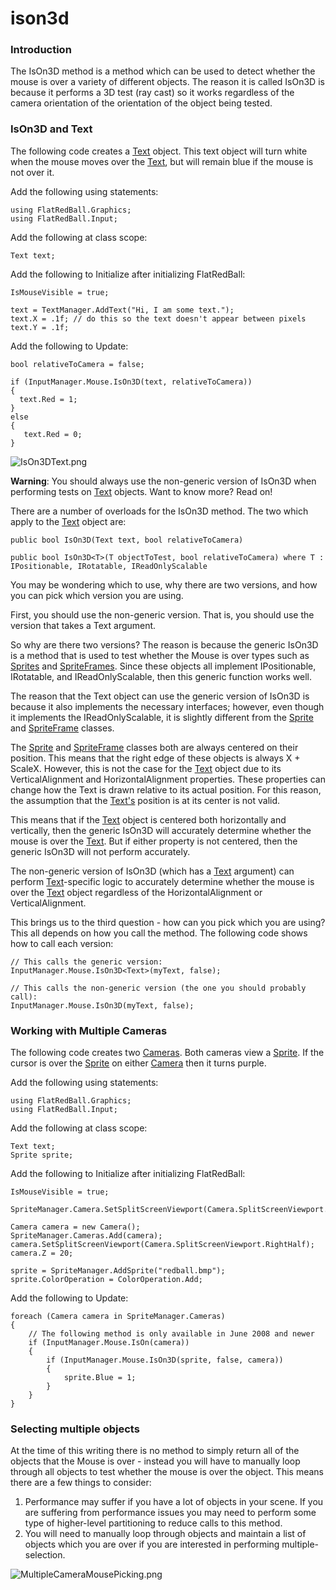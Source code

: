 # ison3d

### Introduction

The IsOn3D method is a method which can be used to detect whether the mouse is over a variety of different objects. The reason it is called IsOn3D is because it performs a 3D test (ray cast) so it works regardless of the camera orientation of the orientation of the object being tested.

### IsOn3D and Text

The following code creates a [Text](../../../../../frb/docs/index.php) object. This text object will turn white when the mouse moves over the [Text](../../../../../frb/docs/index.php), but will remain blue if the mouse is not over it.

Add the following using statements:

```
using FlatRedBall.Graphics;
using FlatRedBall.Input;
```

Add the following at class scope:

```
Text text;
```

Add the following to Initialize after initializing FlatRedBall:

```
IsMouseVisible = true;

text = TextManager.AddText("Hi, I am some text.");
text.X = .1f; // do this so the text doesn't appear between pixels
text.Y = .1f;
```

Add the following to Update:

```
bool relativeToCamera = false;

if (InputManager.Mouse.IsOn3D(text, relativeToCamera))
{
  text.Red = 1;
}
else
{
   text.Red = 0;
}
```

![IsOn3DText.png](../../../../../media/migrated_media-IsOn3DText.png)

**Warning**: You should always use the non-generic version of IsOn3D when performing tests on [Text](../../../../../frb/docs/index.php) objects. Want to know more? Read on!

There are a number of overloads for the IsOn3D method. The two which apply to the [Text](../../../../../frb/docs/index.php) object are:

```
public bool IsOn3D(Text text, bool relativeToCamera)

public bool IsOn3D<T>(T objectToTest, bool relativeToCamera) where T : IPositionable, IRotatable, IReadOnlyScalable
```

You may be wondering which to use, why there are two versions, and how you can pick which version you are using.

First, you should use the non-generic version. That is, you should use the version that takes a Text argument.

So why are there two versions? The reason is because the generic IsOn3D is a method that is used to test whether the Mouse is over types such as [Sprites](../../../../../frb/docs/index.php) and [SpriteFrames](../../../../../frb/docs/index.php). Since these objects all implement IPositionable, IRotatable, and IReadOnlyScalable, then this generic function works well.

The reason that the Text object can use the generic version of IsOn3D is because it also implements the necessary interfaces; however, even though it implements the IReadOnlyScalable, it is slightly different from the [Sprite](../../../../../frb/docs/index.php) and [SpriteFrame](../../../../../frb/docs/index.php) classes.

The [Sprite](../../../../../frb/docs/index.php) and [SpriteFrame](../../../../../frb/docs/index.php) classes both are always centered on their position. This means that the right edge of these objects is always X + ScaleX. However, this is not the case for the [Text](../../../../../frb/docs/index.php) object due to its VerticalAlignment and HorizontalAlignment properties. These properties can change how the Text is drawn relative to its actual position. For this reason, the assumption that the [Text's](../../../../../frb/docs/index.php) position is at its center is not valid.

This means that if the [Text](../../../../../frb/docs/index.php) object is centered both horizontally and vertically, then the generic IsOn3D will accurately determine whether the mouse is over the [Text](../../../../../frb/docs/index.php). But if either property is not centered, then the generic IsOn3D will not perform accurately.

The non-generic version of IsOn3D (which has a [Text](../../../../../frb/docs/index.php) argument) can perform [Text](../../../../../frb/docs/index.php)-specific logic to accurately determine whether the mouse is over the [Text](../../../../../frb/docs/index.php) object regardless of the HorizontalAlignment or VerticalAlignment.

This brings us to the third question - how can you pick which you are using? This all depends on how you call the method. The following code shows how to call each version:

```
// This calls the generic version:
InputManager.Mouse.IsOn3D<Text>(myText, false);

// This calls the non-generic version (the one you should probably call):
InputManager.Mouse.IsOn3D(myText, false); 
```

### Working with Multiple Cameras

The following code creates two [Cameras](../../../../../frb/docs/index.php). Both cameras view a [Sprite](../../../../../frb/docs/index.php). If the cursor is over the [Sprite](../../../../../frb/docs/index.php) on either [Camera](../../../../../frb/docs/index.php) then it turns purple.

Add the following using statements:

```
using FlatRedBall.Graphics;
using FlatRedBall.Input;
```

Add the following at class scope:

```
Text text;
Sprite sprite;
```

Add the following to Initialize after initializing FlatRedBall:

```
IsMouseVisible = true;

SpriteManager.Camera.SetSplitScreenViewport(Camera.SplitScreenViewport.LeftHalf);

Camera camera = new Camera();
SpriteManager.Cameras.Add(camera);
camera.SetSplitScreenViewport(Camera.SplitScreenViewport.RightHalf);
camera.Z = 20;

sprite = SpriteManager.AddSprite("redball.bmp");
sprite.ColorOperation = ColorOperation.Add;
```

Add the following to Update:

```
foreach (Camera camera in SpriteManager.Cameras)
{
    // The following method is only available in June 2008 and newer
    if (InputManager.Mouse.IsOn(camera))
    {
        if (InputManager.Mouse.IsOn3D(sprite, false, camera))
        {
            sprite.Blue = 1;
        }
    }
}
```

### Selecting multiple objects

At the time of this writing there is no method to simply return all of the objects that the Mouse is over - instead you will have to manually loop through all objects to test whether the mouse is over the object. This means there are a few things to consider:

1. Performance may suffer if you have a lot of objects in your scene. If you are suffering from performance issues you may need to perform some type of higher-level partitioning to reduce calls to this method.
2. You will need to manually loop through objects and maintain a list of objects which you are over if you are interested in performing multiple-selection.

![MultipleCameraMousePicking.png](../../../../../media/migrated_media-MultipleCameraMousePicking.png)
